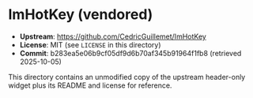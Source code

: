# ImHotKey (vendored)

- **Upstream**: https://github.com/CedricGuillemet/ImHotKey
- **License**: MIT (see `LICENSE` in this directory)
- **Commit**: b283ea5e06b9cf05df9d6b70af345b91964f1fb8 (retrieved 2025-10-05)

This directory contains an unmodified copy of the upstream header-only widget plus its README and license for reference.
